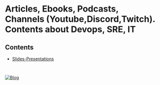 # Articles, Ebooks, Podcasts, Channels (Youtube,Discord,Twitch). Contents about Devops, SRE, IT

## Contents 
  - [Slides-Presentations](Slides-Presentations.md)

<br>

[![Blog](https://img.shields.io/website?down_color=blue&down_message=infrati.dev&label=Blog&logo=ghost&logoColor=green&style=for-the-badge&up_color=blue&up_message=infrati.dev&url=https%3A%2F%2Finfrati.dev)](https://infrati.dev)